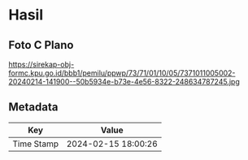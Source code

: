 # Hasil

## Foto C Plano

https://sirekap-obj-formc.kpu.go.id/bbb1/pemilu/ppwp/73/71/01/10/05/7371011005002-20240214-141900--50b5934e-b73e-4e56-8322-248634787245.jpg


## Metadata

| Key        | Value               |
| ---------- | ------------------- |
| Time Stamp | 2024-02-15 18:00:26 |



